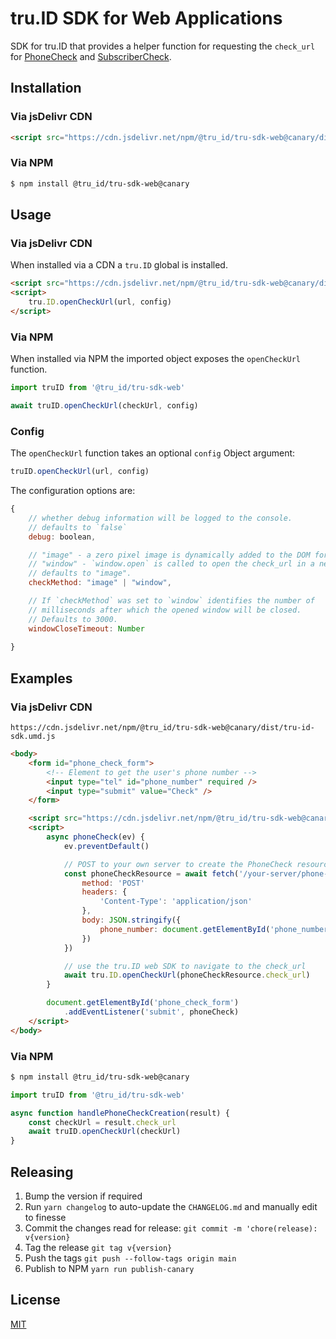 # tru.ID SDK for Web Applications

SDK for tru.ID that provides a helper function for requesting the `check_url` for [PhoneCheck](https://tru.id/docs/phone-check) and [SubscriberCheck](https://tru.id/docs/subscriber-check).

## Installation

### Via jsDelivr CDN

```html
<script src="https://cdn.jsdelivr.net/npm/@tru_id/tru-sdk-web@canary/dist/tru-id-sdk.umd.js"></script>
```

### Via NPM

```sh
$ npm install @tru_id/tru-sdk-web@canary
```

## Usage

### Via jsDelivr CDN

When installed via a CDN a `tru.ID` global is installed.

```html
<script src="https://cdn.jsdelivr.net/npm/@tru_id/tru-sdk-web@canary/dist/tru-id-sdk.umd.js"></script>
<script>
    tru.ID.openCheckUrl(url, config)
</script>
```

### Via NPM

When installed via NPM the imported object exposes the `openCheckUrl` function.

```js
import truID from '@tru_id/tru-sdk-web'

await truID.openCheckUrl(checkUrl, config)
```

### Config

The `openCheckUrl` function takes an optional `config` Object argument:

```js
truID.openCheckUrl(url, config)
```

The configuration options are:

```js
{
    // whether debug information will be logged to the console.
    // defaults to `false`
    debug: boolean,

    // "image" - a zero pixel image is dynamically added to the DOM for the check_url request
    // "window" - `window.open` is called to open the check_url in a new window
    // defaults to "image".
    checkMethod: "image" | "window", 

    // If `checkMethod` was set to `window` identifies the number of
    // milliseconds after which the opened window will be closed.
    // Defaults to 3000.
    windowCloseTimeout: Number
                                     
}
```

## Examples

### Via jsDelivr CDN

`https://cdn.jsdelivr.net/npm/@tru_id/tru-sdk-web@canary/dist/tru-id-sdk.umd.js`

```html
<body>
    <form id="phone_check_form">
        <!-- Element to get the user's phone number -->
        <input type="tel" id="phone_number" required />
        <input type="submit" value="Check" />
    </form>

    <script src="https://cdn.jsdelivr.net/npm/@tru_id/tru-sdk-web@canary/dist/tru-id-sdk.umd.js"></script>
    <script>
        async phoneCheck(ev) {
            ev.preventDefault()

            // POST to your own server to create the PhoneCheck resource for the phone number
            const phoneCheckResource = await fetch('/your-server/phone-check', {
                method: 'POST'
                headers: {
                    'Content-Type': 'application/json'
                },
                body: JSON.stringify({
                    phone_number: document.getElementById('phone_number')
                })
            })

            // use the tru.ID web SDK to navigate to the check_url
            await tru.ID.openCheckUrl(phoneCheckResource.check_url)
        }

        document.getElementById('phone_check_form')
            .addEventListener('submit', phoneCheck)
    </script>
</body>
```

### Via NPM

```sh
$ npm install @tru_id/tru-sdk-web@canary
```

```js
import truID from '@tru_id/tru-sdk-web'

async function handlePhoneCheckCreation(result) {
    const checkUrl = result.check_url
    await truID.openCheckUrl(checkUrl)
}
```

## Releasing

1. Bump the version if required
2. Run `yarn changelog` to auto-update the `CHANGELOG.md` and manually edit to finesse
3. Commit the changes read for release: `git commit -m 'chore(release): v{version}`
4. Tag the release `git tag v{version}`
5. Push the tags `git push --follow-tags origin main`
6. Publish to NPM `yarn run publish-canary`

## License

[MIT](LICENSE)